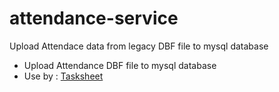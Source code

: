 # attendance-service
Upload Attendace data from legacy DBF file to mysql database
- Upload Attendance DBF file to mysql database
- Use by : [Tasksheet](https://github.com/arinsuga-work-hdp/tasksheet) 

